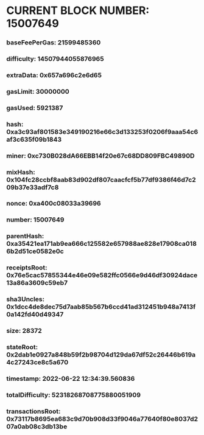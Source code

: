 # CURRENT BLOCK NUMBER: 15007649

### baseFeePerGas: 21599485360
### difficulty: 14507944055876965
### extraData: 0x657a696c2e6d65
### gasLimit: 30000000
### gasUsed: 5921387
### hash: 0xa3c93af801583e349190216e66c3d133253f0206f9aaa54c6af3c635f09b1843
### miner: 0xc730B028dA66EBB14f20e67c68DD809FBC49890D
### mixHash: 0x104fc28ccbf8aab83d902df807caacfcf5b77df9386f46d7c209b37e33adf7c8
### nonce: 0xa400c08033a39696
### number: 15007649
### parentHash: 0xa35421ea171ab9ea666c125582e657988ae828e17908ca0186b2d51ce0582e0c
### receiptsRoot: 0x76e5cac57855344e46e09e582ffc0566e9d46df30924dace13a86a3609c59eb7
### sha3Uncles: 0x1dcc4de8dec75d7aab85b567b6ccd41ad312451b948a7413f0a142fd40d49347
### size: 28372
### stateRoot: 0x2dab1e0927a848b59f2b98704d129da67df52c26446b619a4c27243ce8c5a670
### timestamp: 2022-06-22 12:34:39.560836
### totalDifficulty: 52318268708775880051909
### transactionsRoot: 0x73117b8695ea683c9d70b908d33f9046a77640f80e8037d207a0ab08c3db13be
